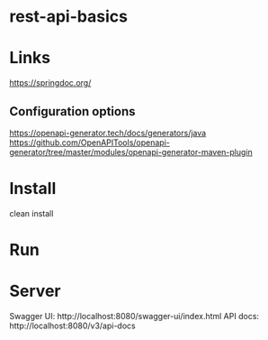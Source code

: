 # rest-api-basics

# Links
https://springdoc.org/


## Configuration options
https://openapi-generator.tech/docs/generators/java
https://github.com/OpenAPITools/openapi-generator/tree/master/modules/openapi-generator-maven-plugin


# Install
clean install

# Run

# Server
Swagger UI: http://localhost:8080/swagger-ui/index.html
API docs: http://localhost:8080/v3/api-docs